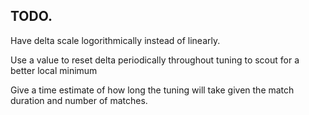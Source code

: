 ## TODO.

Have delta scale logorithmically instead of linearly.

Use a value to reset delta periodically throughout tuning to scout for a better local minimum

Give a time estimate of how long the tuning will take given the match duration and number of matches.
